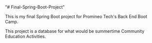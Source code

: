 "# Final-Spring-Boot-Project" 

This is my final Spring Boot project for Promineo Tech's Back End Boot Camp.

This project is a database for what would be summertime Community Education Activities. 
